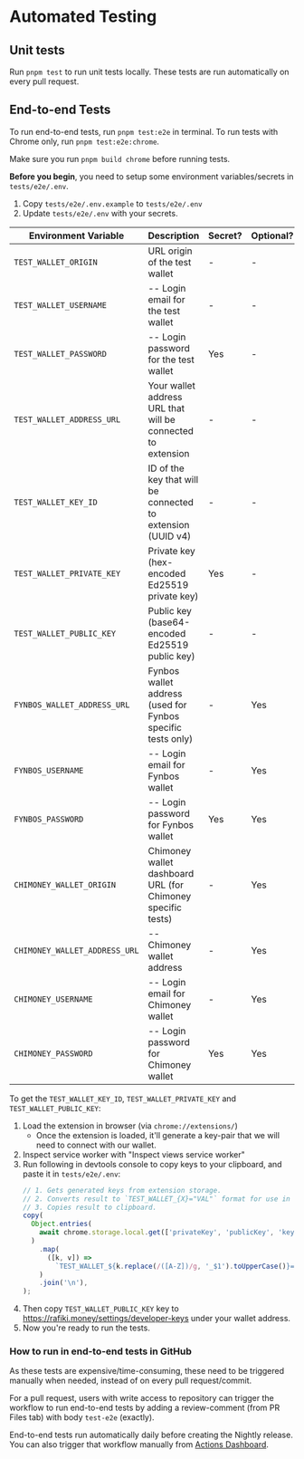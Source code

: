 # Automated Testing

## Unit tests

Run `pnpm test` to run unit tests locally. These tests are run automatically on every pull request.

## End-to-end Tests

To run end-to-end tests, run `pnpm test:e2e` in terminal. To run tests with Chrome only, run `pnpm test:e2e:chrome`.

Make sure you run `pnpm build chrome` before running tests.

**Before you begin**, you need to setup some environment variables/secrets in `tests/e2e/.env`.

1. Copy `tests/e2e/.env.example` to `tests/e2e/.env`
2. Update `tests/e2e/.env` with your secrets.

| Environment Variable          | Description                                                 | Secret? | Optional? |
| ----------------------------- | ----------------------------------------------------------- | ------- | --------- |
| `TEST_WALLET_ORIGIN`          | URL origin of the test wallet                               | -       | -         |
| `TEST_WALLET_USERNAME`        | -- Login email for the test wallet                          | -       | -         |
| `TEST_WALLET_PASSWORD`        | -- Login password for the test wallet                       | Yes     | -         |
| `TEST_WALLET_ADDRESS_URL`     | Your wallet address URL that will be connected to extension | -       | -         |
| `TEST_WALLET_KEY_ID`          | ID of the key that will be connected to extension (UUID v4) | -       | -         |
| `TEST_WALLET_PRIVATE_KEY`     | Private key (hex-encoded Ed25519 private key)               | Yes     | -         |
| `TEST_WALLET_PUBLIC_KEY`      | Public key (base64-encoded Ed25519 public key)              | -       | -         |
| `FYNBOS_WALLET_ADDRESS_URL`   | Fynbos wallet address (used for Fynbos specific tests only) | -       | Yes       |
| `FYNBOS_USERNAME`             | -- Login email for Fynbos wallet                            | -       | Yes       |
| `FYNBOS_PASSWORD`             | -- Login password for Fynbos wallet                         | Yes     | Yes       |
| `CHIMONEY_WALLET_ORIGIN`      | Chimoney wallet dashboard URL (for Chimoney specific tests) | -       | Yes       |
| `CHIMONEY_WALLET_ADDRESS_URL` | -- Chimoney wallet address                                  | -       | Yes       |
| `CHIMONEY_USERNAME`           | -- Login email for Chimoney wallet                          | -       | Yes       |
| `CHIMONEY_PASSWORD`           | -- Login password for Chimoney wallet                       | Yes     | Yes       |

To get the `TEST_WALLET_KEY_ID`, `TEST_WALLET_PRIVATE_KEY` and `TEST_WALLET_PUBLIC_KEY`:

1. Load the extension in browser (via `chrome://extensions/`)
   - Once the extension is loaded, it'll generate a key-pair that we will need to connect with our wallet.
1. Inspect service worker with "Inspect views service worker"
1. Run following in devtools console to copy keys to your clipboard, and paste it in `tests/e2e/.env`:
   ```js
   // 1. Gets generated keys from extension storage.
   // 2. Converts result to `TEST_WALLET_{X}="VAL"` format for use in .env file.
   // 3. Copies result to clipboard.
   copy(
     Object.entries(
       await chrome.storage.local.get(['privateKey', 'publicKey', 'keyId']),
     )
       .map(
         ([k, v]) =>
           `TEST_WALLET_${k.replace(/([A-Z])/g, '_$1').toUpperCase()}="${v}"`,
       )
       .join('\n'),
   );
   ```
1. Then copy `TEST_WALLET_PUBLIC_KEY` key to https://rafiki.money/settings/developer-keys under your wallet address.
1. Now you're ready to run the tests.

### How to run in end-to-end tests in GitHub

As these tests are expensive/time-consuming, these need to be triggered manually when needed, instead of on every pull request/commit.

For a pull request, users with write access to repository can trigger the workflow to run end-to-end tests by adding a review-comment (from PR Files tab) with body `test-e2e` (exactly).

End-to-end tests run automatically daily before creating the Nightly release. You can also trigger that workflow manually from [Actions Dashboard](https://github.com/interledger/web-monetization-extension/actions/workflows/nightly-build.yaml).
